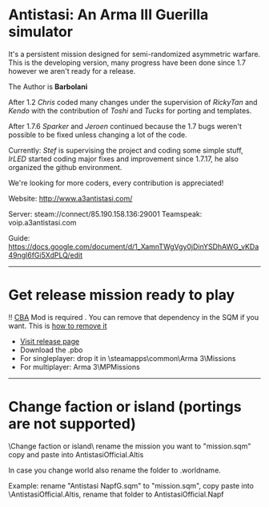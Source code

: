 # Antistasi: An Arma III Guerilla simulator

It's a persistent mission designed for semi-randomized asymmetric warfare.
This is the developing version, many progress have been done since 1.7 however we aren't ready for a release.



The Author is **Barbolani**

After 1.2 *Chris* coded many changes under the supervision of *RickyTan* and *Kendo* with the contribution of *Toshi* and *Tucks* for porting and templates.

After 1.7.6 *Sparker* and *Jeroen* continued because the 1.7 bugs weren't possible to be fixed unless changing a lot of the code. 

Currently: *Stef* is supervising the project and coding some simple stuff, *IrLED* started coding major fixes and improvement since 1.7.17, he also organized the github environment.

We're looking for more coders, every contribution is appreciated!


Website: http://www.a3antistasi.com/

Server: steam://connect/85.190.158.136:29001
Teamspeak: voip.a3antistasi.com

Guide: https://docs.google.com/document/d/1_XamnTWgVgy0jDinYSDhAWG_vKDa49ngl6fGi5XdPLQ/edit

---

# Get release mission ready to play

!! [CBA](http://steamcommunity.com/sharedfiles/filedetails/?id=450814997) Mod is required . You can remove that dependency in the SQM if you want. This is [how to remove it](https://github.com/A3Antistasi/antistasiofficial/issues/5)

* [Visit release page](https://github.com/A3Antistasi/antistasiofficial/releases)
* Download the .pbo
* For singleplayer: drop it in \steamapps\common\Arma 3\Missions
* For multiplayer: Arma 3\MPMissions

---

# Change faction or island (portings are not supported)

\Change faction or island\ rename the mission you want to "mission.sqm" copy and paste into AntistasiOfficial.Altis

In case you change world also rename the folder to .worldname.

Example: rename "Antistasi NapfG.sqm" to "mission.sqm", copy paste into \AntistasiOfficial.Altis, rename that folder to AntistasiOfficial.Napf
